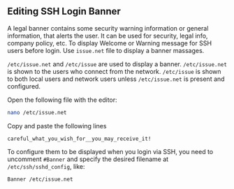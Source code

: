 ## Editing SSH Login Banner

A legal banner contains some security warning information or general information, that alerts the user. It can be used for security, legal info, company policy, etc. To display Welcome or Warning message for SSH users before login. Use `issue.net` file to display a banner massages.

`/etc/issue.net` and `/etc/issue` are used to display a banner. `/etc/issue.net` is shown to the users who connect from the network. `/etc/issue` is shown to both local users and network users unless `/etc/issue.net` is present and configured.

Open the following file with the editor:

```sh
nano /etc/issue.net
```

Copy and paste the following lines

```
careful_what_you_wish_for__you_may_receive_it!

```

To configure them to be displayed when you login via SSH, you need to uncomment `#Banner` and specify the desired filename at `/etc/ssh/sshd_config`, like:

```sh
Banner /etc/issue.net
```